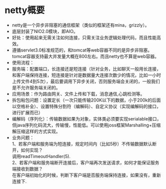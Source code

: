 # netty概要
* netty是一个异步非阻塞的通信框架（类似的框架还有mina，grizzly）。<br>
* 底层封装了NIO2.0模块，即AIO。<br>
* 好处：使用起来无需关注如何连接，只需关注业务逻辑处理代码，而且性能高效。<br>
* 遵循servlet3.0标准规范的，和tomcat等web容器不同的是异步非阻塞。tomcat容器支持最大并发量大概在800左右。而且netty也不算是web容器。<br>
* 使用流程：<br>
* 服务端：配置端口，长连接还是短连接（针对业务，比如聊天一般用长连接，和客户端保持连接，短连接是针对是数据量大连接次数少的情况，比如一小时上传文件4到5次），最后要调用下异步关闭，否则服务端会关闭的，一般我们是不允许服务端关闭的。<br>
* 应用场景：作为路由网关、文件上传和下载，消息通信,心跳检测等。<br>
* 拆包粘包问题：设置定长（一次只能传输200K以下的数据，小于200k的后面以空格补全）、设置特殊分割符（编解码）、自定义协议（实现编解码的接口，进行扩展而已）<br>
* 编解码（序列化）：传输数据如果为对象，实体类必须要实现serialable接口，但java序列化码流大，传输慢，性能低。可以使用joss框架Marshalling+压缩解压缩这样的方式实现。<br>
* 业务问题：<br>
1、若客户端和服务端为短连接，规定时间内（比如5秒）不传输数据默认断开，如何实现？<br>
调用readTimeoutHandler(5).<br>
2、若客户端和服务端断开连接后，客户端再次发送请求，如何才能保证服务端接收到数据？<br>
在客户端初始化的时候，判断下客户端是否服务端保持连接，如果没有，重新连接下.<br>
